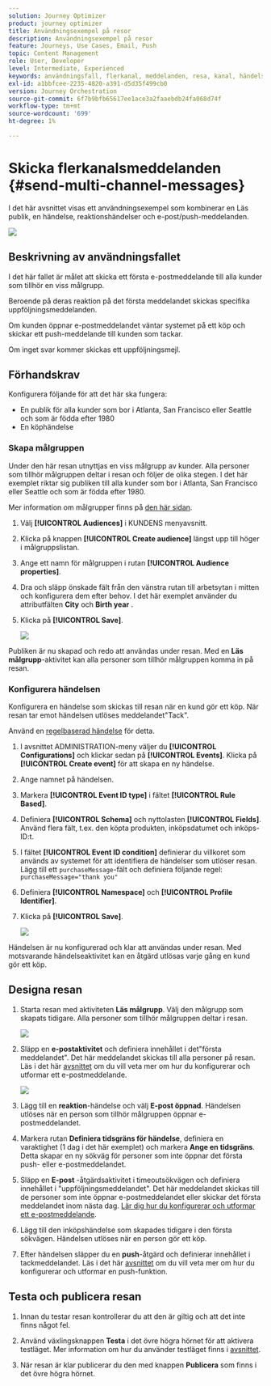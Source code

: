 ```yaml
---
solution: Journey Optimizer
product: journey optimizer
title: Användningsexempel på resor
description: Användningsexempel på resor
feature: Journeys, Use Cases, Email, Push
topic: Content Management
role: User, Developer
level: Intermediate, Experienced
keywords: användningsfall, flerkanal, meddelanden, resa, kanal, händelser, push
exl-id: a1bbfcee-2235-4820-a391-d5d35f499cb0
version: Journey Orchestration
source-git-commit: 6f7b9bfb65617ee1ace3a2faaebdb24fa068d74f
workflow-type: tm+mt
source-wordcount: '699'
ht-degree: 1%

---
```


# Skicka flerkanalsmeddelanden {#send-multi-channel-messages}

I det här avsnittet visas ett användningsexempel som kombinerar en Läs publik, en händelse, reaktionshändelser och e-post/push-meddelanden.

![](assets/jo-uc1.png)

## Beskrivning av användningsfallet

I det här fallet är målet att skicka ett första e-postmeddelande till alla kunder som tillhör en viss målgrupp.

Beroende på deras reaktion på det första meddelandet skickas specifika uppföljningsmeddelanden.

Om kunden öppnar e-postmeddelandet väntar systemet på ett köp och skickar ett push-meddelande till kunden som tackar.

Om inget svar kommer skickas ett uppföljningsmejl.

## Förhandskrav

Konfigurera följande för att det här ska fungera:

* En publik för alla kunder som bor i Atlanta, San Francisco eller Seattle och som är födda efter 1980
* En köphändelse

### Skapa målgruppen

Under den här resan utnyttjas en viss målgrupp av kunder. Alla personer som tillhör målgruppen deltar i resan och följer de olika stegen. I det här exemplet riktar sig publiken till alla kunder som bor i Atlanta, San Francisco eller Seattle och som är födda efter 1980.

Mer information om målgrupper finns på [den här sidan](../audience/about-audiences.md).

1. Välj **[!UICONTROL Audiences]** i KUNDENS menyavsnitt.
1. Klicka på knappen **[!UICONTROL Create audience]** längst upp till höger i målgruppslistan.
1. Ange ett namn för målgruppen i rutan **[!UICONTROL Audience properties]**.
1. Dra och släpp önskade fält från den vänstra rutan till arbetsytan i mitten och konfigurera dem efter behov. I det här exemplet använder du attributfälten **City** och **Birth year** .
1. Klicka på **[!UICONTROL Save]**.

   ![](assets/add-attributes.png)

Publiken är nu skapad och redo att användas under resan. Med en **Läs målgrupp**-aktivitet kan alla personer som tillhör målgruppen komma in på resan.

### Konfigurera händelsen

Konfigurera en händelse som skickas till resan när en kund gör ett köp. När resan tar emot händelsen utlöses meddelandet&quot;Tack&quot;.

Använd en [regelbaserad händelse](../event/about-events.md) för detta.

1. I avsnittet ADMINISTRATION-meny väljer du **[!UICONTROL Configurations]** och klickar sedan på **[!UICONTROL Events]**. Klicka på **[!UICONTROL Create event]** för att skapa en ny händelse.

1. Ange namnet på händelsen.

1. Markera **[!UICONTROL Event ID type]** i fältet **[!UICONTROL Rule Based]**.

1. Definiera **[!UICONTROL Schema]** och nyttolasten **[!UICONTROL Fields]**. Använd flera fält, t.ex. den köpta produkten, inköpsdatumet och inköps-ID:t.

1. I fältet **[!UICONTROL Event ID condition]** definierar du villkoret som används av systemet för att identifiera de händelser som utlöser resan. Lägg till ett `purchaseMessage`-fält och definiera följande regel: `purchaseMessage="thank you"`

1. Definiera **[!UICONTROL Namespace]** och **[!UICONTROL Profile Identifier]**.

1. Klicka på **[!UICONTROL Save]**.

   ![](assets/jo-uc2.png)

Händelsen är nu konfigurerad och klar att användas under resan. Med motsvarande händelseaktivitet kan en åtgärd utlösas varje gång en kund gör ett köp.

## Designa resan

1. Starta resan med aktiviteten **Läs målgrupp**. Välj den målgrupp som skapats tidigare. Alla personer som tillhör målgruppen deltar i resan.

   ![](assets/jo-uc4.png)

1. Släpp en **e-postaktivitet** och definiera innehållet i det&quot;första meddelandet&quot;. Det här meddelandet skickas till alla personer på resan. Läs i det här [avsnittet](../email/create-email.md) om du vill veta mer om hur du konfigurerar och utformar ett e-postmeddelande.

   ![](assets/jo-uc5.png)

1. Lägg till en **reaktion**-händelse och välj **E-post öppnad**. Händelsen utlöses när en person som tillhör målgruppen öppnar e-postmeddelandet.

1. Markera rutan **Definiera tidsgräns för händelse**, definiera en varaktighet (1 dag i det här exemplet) och markera **Ange en tidsgräns**. Detta skapar en ny sökväg för personer som inte öppnar det första push- eller e-postmeddelandet.

1. Släpp en **E-post** -åtgärdsaktivitet i timeoutsökvägen och definiera innehållet i &quot;uppföljningsmeddelandet&quot;. Det här meddelandet skickas till de personer som inte öppnar e-postmeddelandet eller skickar det första meddelandet inom nästa dag. [Lär dig hur du konfigurerar och utformar ett e-postmeddelande](../email/create-email.md).

1. Lägg till den inköpshändelse som skapades tidigare i den första sökvägen. Händelsen utlöses när en person gör ett köp.

1. Efter händelsen släpper du en **push**-åtgärd och definierar innehållet i tackmeddelandet. Läs i det här [avsnittet](../push/create-push.md) om du vill veta mer om hur du konfigurerar och utformar en push-funktion.

## Testa och publicera resan

1. Innan du testar resan kontrollerar du att den är giltig och att det inte finns något fel.

1. Använd växlingsknappen **Testa** i det övre högra hörnet för att aktivera testläget. Mer information om hur du använder testläget finns i [avsnittet](testing-the-journey.md).

1. När resan är klar publicerar du den med knappen **Publicera** som finns i det övre högra hörnet.
